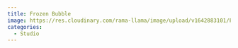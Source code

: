 ```yaml
---
title: Frozen Bubble
image: https://res.cloudinary.com/rama-llama/image/upload/v1642883101/Frosted_Bubble_bx979w.jpg
categories:
  - Studio
---
```


